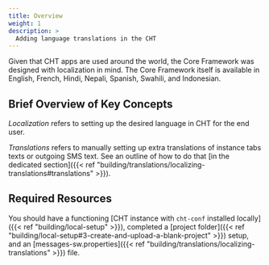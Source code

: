 ```yaml
---
title: Overview
weight: 1
description: >
  Adding language translations in the CHT
---
```


Given that CHT apps are used around the world, the Core Framework was designed with localization in mind. The Core Framework itself is available in English, French, Hindi, Nepali, Spanish, Swahili, and Indonesian.

## Brief Overview of Key Concepts

*Localization* refers to setting up the desired language in CHT for the end user.

*Translations* refers to manually setting up extra translations of instance tabs texts or outgoing SMS text. See an outline of how to do that [in the dedicated section]({{< ref "building/translations/localizing-translations#translations" >}}).

## Required Resources

You should have a functioning [CHT instance with `cht-conf` installed locally]({{< ref "building/local-setup" >}}), completed a [project folder]({{< ref "building/local-setup#3-create-and-upload-a-blank-project" >}}) setup, and an [messages-sw.properties]({{< ref "building/translations/localizing-translations" >}}) file.